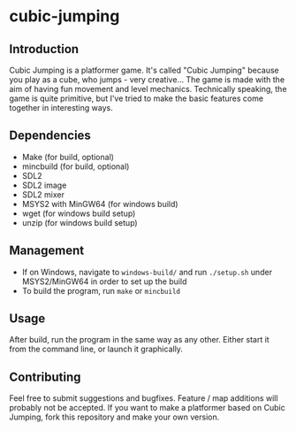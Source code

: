 # cubic-jumping

## Introduction

Cubic Jumping is a platformer game. It's called "Cubic Jumping" because you play
as a cube, who jumps - very creative... The game is made with the aim of having
fun movement and level mechanics. Technically speaking, the game is quite
primitive, but I've tried to make the basic features come together in
interesting ways.

## Dependencies

* Make (for build, optional)
* mincbuild (for build, optional)
* SDL2
* SDL2 image
* SDL2 mixer
* MSYS2 with MinGW64 (for windows build)
* wget (for windows build setup)
* unzip (for windows build setup)

## Management

* If on Windows, navigate to `windows-build/` and run `./setup.sh` under
  MSYS2/MinGW64 in order to set up the build
* To build the program, run `make` or `mincbuild`

## Usage

After build, run the program in the same way as any other. Either start it from
the command line, or launch it graphically.

## Contributing

Feel free to submit suggestions and bugfixes. Feature / map additions will
probably not be accepted. If you want to make a platformer based on Cubic
Jumping, fork this repository and make your own version.
